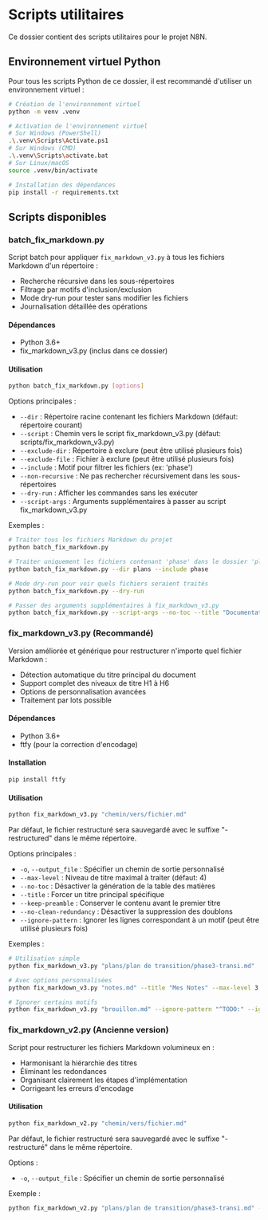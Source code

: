 # Scripts utilitaires

Ce dossier contient des scripts utilitaires pour le projet N8N.

## Environnement virtuel Python

Pour tous les scripts Python de ce dossier, il est recommandé d'utiliser un environnement virtuel :

```bash
# Création de l'environnement virtuel
python -m venv .venv

# Activation de l'environnement virtuel
# Sur Windows (PowerShell)
.\.venv\Scripts\Activate.ps1
# Sur Windows (CMD)
.\.venv\Scripts\activate.bat
# Sur Linux/macOS
source .venv/bin/activate

# Installation des dépendances
pip install -r requirements.txt
```

## Scripts disponibles

### batch_fix_markdown.py

Script batch pour appliquer `fix_markdown_v3.py` à tous les fichiers Markdown d'un répertoire :
- Recherche récursive dans les sous-répertoires
- Filtrage par motifs d'inclusion/exclusion
- Mode dry-run pour tester sans modifier les fichiers
- Journalisation détaillée des opérations

#### Dépendances

- Python 3.6+
- fix_markdown_v3.py (inclus dans ce dossier)

#### Utilisation

```bash
python batch_fix_markdown.py [options]
```

Options principales :
- `--dir` : Répertoire racine contenant les fichiers Markdown (défaut: répertoire courant)
- `--script` : Chemin vers le script fix_markdown_v3.py (défaut: scripts/fix_markdown_v3.py)
- `--exclude-dir` : Répertoire à exclure (peut être utilisé plusieurs fois)
- `--exclude-file` : Fichier à exclure (peut être utilisé plusieurs fois)
- `--include` : Motif pour filtrer les fichiers (ex: 'phase')
- `--non-recursive` : Ne pas rechercher récursivement dans les sous-répertoires
- `--dry-run` : Afficher les commandes sans les exécuter
- `--script-args` : Arguments supplémentaires à passer au script fix_markdown_v3.py

Exemples :
```bash
# Traiter tous les fichiers Markdown du projet
python batch_fix_markdown.py

# Traiter uniquement les fichiers contenant 'phase' dans le dossier 'plans'
python batch_fix_markdown.py --dir plans --include phase

# Mode dry-run pour voir quels fichiers seraient traités
python batch_fix_markdown.py --dry-run

# Passer des arguments supplémentaires à fix_markdown_v3.py
python batch_fix_markdown.py --script-args --no-toc --title "Documentation du Projet"
```

### fix_markdown_v3.py (Recommandé)

Version améliorée et générique pour restructurer n'importe quel fichier Markdown :
- Détection automatique du titre principal du document
- Support complet des niveaux de titre H1 à H6
- Options de personnalisation avancées
- Traitement par lots possible

#### Dépendances

- Python 3.6+
- ftfy (pour la correction d'encodage)

#### Installation

```bash
pip install ftfy
```

#### Utilisation

```bash
python fix_markdown_v3.py "chemin/vers/fichier.md"
```

Par défaut, le fichier restructuré sera sauvegardé avec le suffixe "-restructured" dans le même répertoire.

Options principales :
- `-o`, `--output_file` : Spécifier un chemin de sortie personnalisé
- `--max-level` : Niveau de titre maximal à traiter (défaut: 4)
- `--no-toc` : Désactiver la génération de la table des matières
- `--title` : Forcer un titre principal spécifique
- `--keep-preamble` : Conserver le contenu avant le premier titre
- `--no-clean-redundancy` : Désactiver la suppression des doublons
- `--ignore-pattern` : Ignorer les lignes correspondant à un motif (peut être utilisé plusieurs fois)

Exemples :
```bash
# Utilisation simple
python fix_markdown_v3.py "plans/plan de transition/phase3-transi.md"

# Avec options personnalisées
python fix_markdown_v3.py "notes.md" --title "Mes Notes" --max-level 3 --no-clean-redundancy

# Ignorer certains motifs
python fix_markdown_v3.py "brouillon.md" --ignore-pattern "^TODO:" --ignore-pattern "DRAFT ONLY"
```

### fix_markdown_v2.py (Ancienne version)

Script pour restructurer les fichiers Markdown volumineux en :
- Harmonisant la hiérarchie des titres
- Éliminant les redondances
- Organisant clairement les étapes d'implémentation
- Corrigeant les erreurs d'encodage

#### Utilisation

```bash
python fix_markdown_v2.py "chemin/vers/fichier.md"
```

Par défaut, le fichier restructuré sera sauvegardé avec le suffixe "-restructuré" dans le même répertoire.

Options :
- `-o`, `--output_file` : Spécifier un chemin de sortie personnalisé

Exemple :
```bash
python fix_markdown_v2.py "plans/plan de transition/phase3-transi.md" -o "plans/plan de transition/phase3-clean.md"
```
